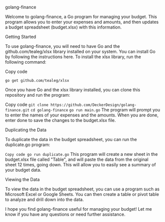 golang-finance

Welcome to golang-finance, a Go program for managing your budget. This program allows you to enter your expenses and amounts, and then updates a budget spreadsheet (budget.xlsx) with this information.

Getting Started

To use golang-finance, you will need to have Go and the github.com/tealeg/xlsx library installed on your system. You can install Go by following the instructions here. To install the xlsx library, run the following command:

Copy code

```go get github.com/tealeg/xlsx```

Once you have Go and the xlsx library installed, you can clone this repository and run the program:

Copy code
```git clone https://github.com/DeckerDesign/golang-finance.git```
```cd golang-finance```
```go run main.go```
The program will prompt you to enter the names of your expenses and the amounts. When you are done, enter done to save the changes to the budget.xlsx file.

Duplicating the Data

To duplicate the data in the budget spreadsheet, you can run the duplicate.go program:

```Copy code go run duplicate.go```
This program will create a new sheet in the budget.xlsx file called "Table", and will paste the data from the original sheet 12 times, going down. This will allow you to easily see a summary of your budget data.

Viewing the Data

To view the data in the budget spreadsheet, you can use a program such as Microsoft Excel or Google Sheets. You can then create a table or pivot table to analyze and drill down into the data.

I hope you find golang-finance useful for managing your budget! Let me know if you have any questions or need further assistance.
